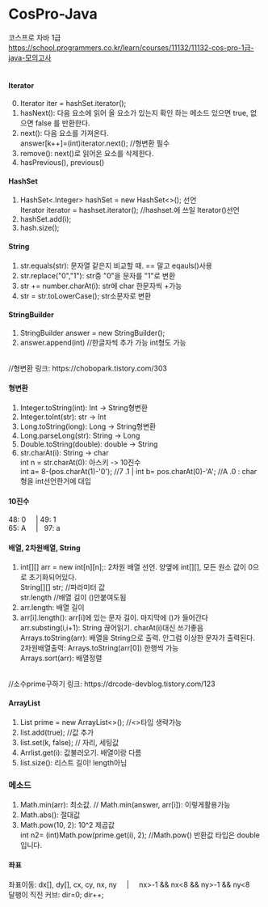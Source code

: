 # CosPro-Java
코스프로 자바 1급 <br>
https://school.programmers.co.kr/learn/courses/11132/11132-cos-pro-1급-java-모의고사<br>
<br>

#### Iterator
0) Iterator iter = hashSet.iterator();
1) hasNext(): 다음 요소에 읽어 올 요소가 있는지 확인 하는 메소드 있으면 true, 없으면 false 를 반환한다. <br>
2) next(): 다음 요소를 가져온다. <br>
answer[k++]=(int)iterator.next(); //형변환 필수
3) remove(): next()로 읽어온 요소를 삭제한다. <br>
4) hasPrevious(), previous()<br>

#### HashSet
1) HashSet<.Integer> hashSet = new HashSet<>(); 선언<br>
Iterator iterator = hashset.iterator(); //hashset.에 쓰일 Iterator()선언 
2) hashSet.add(i);
3) hash.size();

#### String
1) str.equals(str): 문자열 같은지 비교할 때. == 말고 eqauls()사용<br>
2) str.replace("0","1"): str중 "0"을 문자를 "1"로 변환<br> 
3) str += number.charAt(i): str에 char 한문자씩 +가능
4) str = str.toLowerCase(); str소문자로 변환

#### StringBuilder
1) StringBuilder answer = new StringBuilder();
2) answer.append(int) //한글자씩 추가 가능 int형도 가능
<br>
//형변환 링크: https://chobopark.tistory.com/303
<br>

#### 형변환
1) Integer.toString(int): Int -> String형변환<br>
1) Integer.toInt(str): str -> Int<br>
2) Long.toString(long): Long -> String형변환<br>
2) Long.parseLong(str): String -> Long<br>
3) Double.toString(double): double -> String
4) str.charAt(i): String -> char<br>
int n = str.charAt(0): 아스키 -> 10진수 <br>
int a= 8-(pos.charAt(1)-'0'); //7 .1 | int b= pos.charAt(0)-'A'; //A .0 : char형을 int선언한거에 대입

#### 10진수
48: 0&nbsp;&nbsp;&nbsp;&nbsp;&nbsp;|&nbsp;49: 1 <br>
65: A   &nbsp;&nbsp;&nbsp;&nbsp;| &nbsp; 97: a

#### 배열, 2차원배열, String
1) int[][] arr = new int[n][n];: 2차원 배열 선언. 양옆에 int[][], 모든 원소 값이 0으로 초기화되어있다.<br>
   String[][] str; //파라미터 값<br>
   str.length //배열 길이 ()안붙여도됨<br>
3) arr.length: 배열 길이 <br>
4) arr[i].length(): arr[i]에 있는 문자 길이. 마지막에 ()가 들어간다<br>
arr.substing(i,i+1): String 끊어읽기. charAt(i)대신 쓰기좋음<br>
Arrays.toString(arr): 배열을 String으로 출력. 안그럼 이상한 문자가 출력된다. <br> 
  2차원배열출력: Arrays.toString(arr[0]) 한행씩 가능 <br>
Arrays.sort(arr): 배열정렬<br>
<br>
//소수prime구하기 링크: https://drcode-devblog.tistory.com/123
<br>

#### ArrayList
1) List<Integer> prime = new ArrayList<>(); //<>타입 생략가능
2) list.add(true); //값 추가
3) list.set(k, false); // 자리, 세팅값
4) Arrlist.get(i): 값불러오기. 배열이랑 다름
5) list.size(): 리스트 길이! length아님

### 메소드
1) Math.min(arr): 최소값. // Math.min(answer, arr[i]): 이렇게활용가능 <br>
2) Math.abs(): 절대값
3) Math.pow(10, 2): 10^2 제곱값<br>
   int n2= (int)Math.pow(prime.get(i), 2); //Math.pow() 반환값 타입은 double 입니다.

#### 좌표
좌표이동: dx[], dy[], cx, cy, nx, ny  &#160;&#160;&#160;&#160;|&#160;&#160;&#160;&#160;   nx>-1 && nx<8 && ny>-1 && ny<8 <br>
달팽이 직진 커브: dir=0; dir++;


